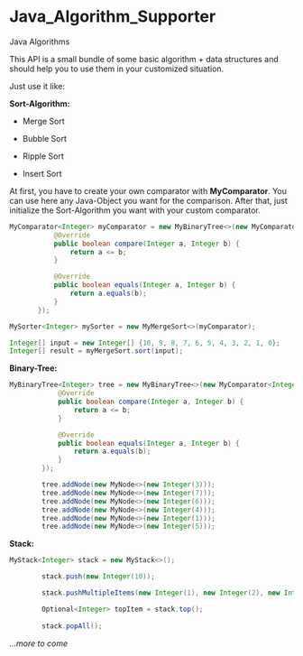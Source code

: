 # Java_Algorithm_Supporter
Java Algorithms

This API is a small bundle of some basic algorithm + data structures
and should help you to use them in your customized situation.

Just use it like:


 **Sort-Algorithm:**  
 + Merge Sort
 
 + Bubble Sort
 
 + Ripple Sort  
 
 + Insert Sort  
 
 
 At first, you have to create your own comparator with **MyComparator**.
 You can use here any Java-Object you want for the comparison.
 After that, just initialize the Sort-Algorithm you want with your custom comparator.
 
```java
MyComparator<Integer> myComparator = new MyBinaryTree<>(new MyComparator<Integer>() {
           @Override
           public boolean compare(Integer a, Integer b) {
               return a <= b;
           }

           @Override
           public boolean equals(Integer a, Integer b) {
               return a.equals(b);
           }
       });

MySorter<Integer> mySorter = new MyMergeSort<>(myComparator);

Integer[] input = new Integer[] {10, 9, 8, 7, 6, 5, 4, 3, 2, 1, 0};
Integer[] result = myMergeSort.sort(input);
```
   

 **Binary-Tree:**

```java
MyBinaryTree<Integer> tree = new MyBinaryTree<>(new MyComparator<Integer>() {
            @Override
            public boolean compare(Integer a, Integer b) {
                return a <= b;
            }

            @Override
            public boolean equals(Integer a, Integer b) {
                return a.equals(b);
            }
        });

        tree.addNode(new MyNode<>(new Integer(3)));
        tree.addNode(new MyNode<>(new Integer(7)));
        tree.addNode(new MyNode<>(new Integer(6)));
        tree.addNode(new MyNode<>(new Integer(4)));
        tree.addNode(new MyNode<>(new Integer(1)));
        tree.addNode(new MyNode<>(new Integer(5)));
```


 **Stack:**

```java
MyStack<Integer> stack = new MyStack<>();

        stack.push(new Integer(10));

        stack.pushMultipleItems(new Integer(1), new Integer(2), new Integer(3));

        Optional<Integer> topItem = stack.top();
        
        stack.popAll();
```



*...more to come*

